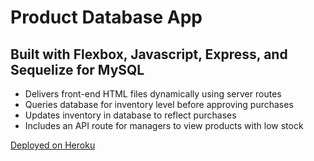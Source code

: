 # Product Database App
## Built with Flexbox, Javascript, Express, and Sequelize for MySQL
* Delivers front-end HTML files dynamically using server routes
* Queries database for inventory level before approving purchases
* Updates inventory in database to reflect purchases
* Includes an API route for managers to view products with low stock

[Deployed on Heroku](https://secret-brushlands-48067.herokuapp.com/)